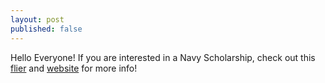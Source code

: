 ```yaml
---
layout: post
published: false
---
```

Hello Everyone! If you are interested in a Navy Scholarship, check out this [flier](https://www.cnrc.navy.mil/eToolbox/assets/rads/011-0145.pdf) and [website](https://www.netc.navy.mil/Commands/Naval-Service-Training-Command/NROTC/Requirements/) for more info!